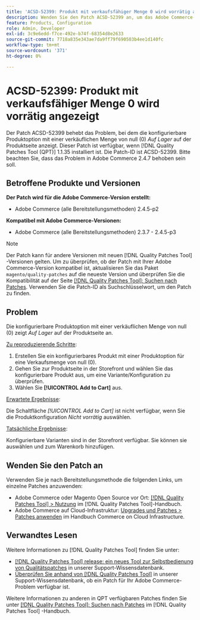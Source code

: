 ```yaml
---
title: 'ACSD-52399: Produkt mit verkaufsfähiger Menge 0 wird vorrätig angezeigt'
description: Wenden Sie den Patch ACSD-52399 an, um das Adobe Commerce-Problem zu beheben, bei dem die konfigurierbare Produktoption mit der Verkaufsmenge "0"auf der Produktseite *In Stock* angezeigt wird.
feature: Products, Configuration
role: Admin, Developer
exl-id: 3c9e6edd-f7ce-492e-b74f-68354d8e2633
source-git-commit: 7718a835e343ae7da9ff79f690503b4ee1d140fc
workflow-type: tm+mt
source-wordcount: '371'
ht-degree: 0%

---
```


# ACSD-52399: Produkt mit verkaufsfähiger Menge 0 wird vorrätig angezeigt

Der Patch ACSD-52399 behebt das Problem, bei dem die konfigurierbare Produktoption mit einer verkäuflichen Menge von null (0) *Auf Lager* auf der Produktseite anzeigt. Dieser Patch ist verfügbar, wenn [!DNL Quality Patches Tool (QPT)] 1.1.35 installiert ist. Die Patch-ID ist ACSD-52399. Bitte beachten Sie, dass das Problem in Adobe Commerce 2.4.7 behoben sein soll.

## Betroffene Produkte und Versionen

**Der Patch wird für die Adobe Commerce-Version erstellt:**

* Adobe Commerce (alle Bereitstellungsmethoden) 2.4.5-p2

**Kompatibel mit Adobe Commerce-Versionen:**

* Adobe Commerce (alle Bereitstellungsmethoden) 2.3.7 - 2.4.5-p3

>[!NOTE]
>
>Der Patch kann für andere Versionen mit neuen [!DNL Quality Patches Tool] -Versionen gelten. Um zu überprüfen, ob der Patch mit Ihrer Adobe Commerce-Version kompatibel ist, aktualisieren Sie das Paket `magento/quality-patches` auf die neueste Version und überprüfen Sie die Kompatibilität auf der Seite [[!DNL Quality Patches Tool]: Suchen nach Patches](https://experienceleague.adobe.com/tools/commerce-quality-patches/index.html). Verwenden Sie die Patch-ID als Suchschlüsselwort, um den Patch zu finden.

## Problem

Die konfigurierbare Produktoption mit einer verkäuflichen Menge von null (0) zeigt *Auf Lager* auf der Produktseite an.

<u>Zu reproduzierende Schritte</u>:

1. Erstellen Sie ein konfigurierbares Produkt mit einer Produktoption für eine Verkaufsmenge von null (0).
1. Gehen Sie zur Produktseite in der Storefront und wählen Sie das konfigurierbare Produkt aus, um eine Variante/Konfiguration zu überprüfen.
1. Wählen Sie **[!UICONTROL Add to Cart]** aus.

<u>Erwartete Ergebnisse</u>:

Die Schaltfläche *[!UICONTROL Add to Cart]* ist nicht verfügbar, wenn Sie die Produktkonfiguration *Nicht vorrätig* auswählen.

<u>Tatsächliche Ergebnisse</u>:

Konfigurierbare Varianten sind in der Storefront verfügbar. Sie können sie auswählen und zum Warenkorb hinzufügen.

## Wenden Sie den Patch an

Verwenden Sie je nach Bereitstellungsmethode die folgenden Links, um einzelne Patches anzuwenden:

* Adobe Commerce oder Magento Open Source vor Ort: [[!DNL Quality Patches Tool] > Nutzung](https://experienceleague.adobe.com/docs/commerce-operations/tools/quality-patches-tool/usage.html) im [!DNL Quality Patches Tool]-Handbuch.
* Adobe Commerce auf Cloud-Infrastruktur: [Upgrades und Patches > Patches anwenden](https://experienceleague.adobe.com/docs/commerce-cloud-service/user-guide/develop/upgrade/apply-patches.html) im Handbuch Commerce on Cloud Infrastructure.

## Verwandtes Lesen

Weitere Informationen zu [!DNL Quality Patches Tool] finden Sie unter:

* [[!DNL Quality Patches Tool] release: ein neues Tool zur Selbstbedienung von Qualitätspatches](/help/announcements/adobe-commerce-announcements/magento-quality-patches-released-new-tool-to-self-serve-quality-patches.md) in unserer Support-Wissensdatenbank.
* [Überprüfen Sie anhand von  [!DNL Quality Patches Tool]](/help/support-tools/patches-available-in-qpt-tool/check-patch-for-magento-issue-with-magento-quality-patches.md) in unserer Support-Wissensdatenbank, ob ein Patch für Ihr Adobe Commerce-Problem verfügbar ist.

Weitere Informationen zu anderen in QPT verfügbaren Patches finden Sie unter [[!DNL Quality Patches Tool]: Suchen nach Patches](https://experienceleague.adobe.com/tools/commerce-quality-patches/index.html) im [!DNL Quality Patches Tool] -Handbuch.

